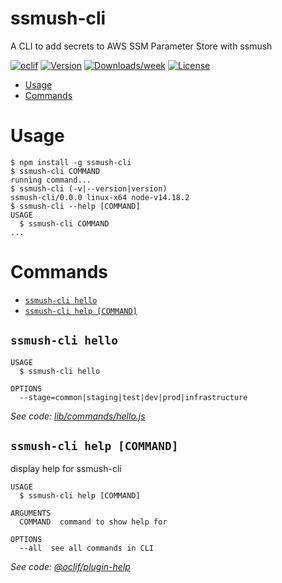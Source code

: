 ssmush-cli
==========

A CLI to add secrets to AWS SSM Parameter Store with ssmush

[![oclif](https://img.shields.io/badge/cli-oclif-brightgreen.svg)](https://oclif.io)
[![Version](https://img.shields.io/npm/v/ssmush-cli.svg)](https://npmjs.org/package/ssmush-cli)
[![Downloads/week](https://img.shields.io/npm/dw/ssmush-cli.svg)](https://npmjs.org/package/ssmush-cli)
[![License](https://img.shields.io/npm/l/ssmush-cli.svg)](https://github.com/androidwiltron/ssmush-cli/blob/master/package.json)

<!-- toc -->
* [Usage](#usage)
* [Commands](#commands)
<!-- tocstop -->
# Usage
<!-- usage -->
```sh-session
$ npm install -g ssmush-cli
$ ssmush-cli COMMAND
running command...
$ ssmush-cli (-v|--version|version)
ssmush-cli/0.0.0 linux-x64 node-v14.18.2
$ ssmush-cli --help [COMMAND]
USAGE
  $ ssmush-cli COMMAND
...
```
<!-- usagestop -->
# Commands
<!-- commands -->
* [`ssmush-cli hello`](#ssmush-cli-hello)
* [`ssmush-cli help [COMMAND]`](#ssmush-cli-help-command)

## `ssmush-cli hello`

```
USAGE
  $ ssmush-cli hello

OPTIONS
  --stage=common|staging|test|dev|prod|infrastructure
```

_See code: [lib/commands/hello.js](https://github.com/androidwiltron/ssmush-cli/blob/v0.0.0/lib/commands/hello.js)_

## `ssmush-cli help [COMMAND]`

display help for ssmush-cli

```
USAGE
  $ ssmush-cli help [COMMAND]

ARGUMENTS
  COMMAND  command to show help for

OPTIONS
  --all  see all commands in CLI
```

_See code: [@oclif/plugin-help](https://github.com/oclif/plugin-help/blob/v3.2.3/src/commands/help.ts)_
<!-- commandsstop -->
